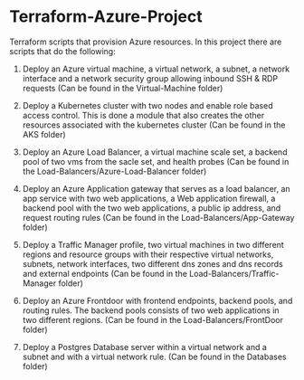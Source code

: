 # Terraform-Azure-Project
Terraform scripts that provision Azure resources.
In this project there are scripts that do the following:

1. Deploy an Azure virtual machine, a virtual network, a subnet, a network interface and a network security group allowing inbound SSH & RDP requests (Can be found in the Virtual-Machine folder)

2. Deploy a Kubernetes cluster with two nodes and enable role based access control. This is done a module that also creates the other resources associated with the kubernetes cluster (Can be found in the AKS folder)

3. Deploy an Azure Load Balancer, a virtual machine scale set, a backend pool of two vms from the sacle set, and health probes (Can be found in the Load-Balancers/Azure-Load-Balancer folder)

4. Deploy an Azure Application gateway that serves as a load balancer, an app service with two web applications, a Web application firewall, a backend pool with the two web applications, a public ip address, and request routing rules (Can be found in the Load-Balancers/App-Gateway folder)

5. Deploy a Traffic Manager profile, two virtual machines in two different regions and resource groups with their respective virtual networks, subnets, network interfaces, two different dns zones and dns records and external endpoints (Can be found in the Load-Balancers/Traffic-Manager folder)

6. Deploy an Azure Frontdoor with frontend endpoints, backend pools, and routing rules. The backend pools consists of two web applications in two different regions. (Can be found in the Load-Balancers/FrontDoor folder)

7. Deploy a Postgres Database server within a virtual network and a subnet and with a virtual network rule. (Can be found in the Databases folder)


